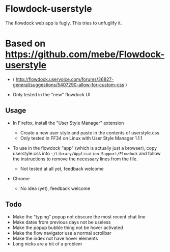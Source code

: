 Flowdock-userstyle
====================

The flowdock web app is fugly.  This tries to unfuglify it.

# Based on https://github.com/mebe/Flowdock-userstyle
  * ( http://flowdock.uservoice.com/forums/36827-general/suggestions/5407290-allow-for-custom-css )

* Only tested in the "new" flowdock UI

## Usage

* In Firefox, install the "User Style Manager" extension
  * Create a new user style and paste in the contents of userstyle.css
  * Only tested in FF34 on Linux with User Style Manager 1.1.1

* To use in the flowdock "app" (which is actually just a browser), copy userstyle.css into `~/Library/Application Support/Flowdock` and follow the instructions to remove the necessary lines from the file.
  * Not tested at all yet, feedback welcome

* Chrome
  * No idea (yet), feedback welcome

## Todo

* Make the "typing" popup not obscure the most recent chat line
* Make dates from previous days not be useless
* Make the popup bubble thing not be hover activated
* Make the flow navigator use a normal scrollbar
* Make the index not have hover elements
* Long nicks are a bit of a problem

